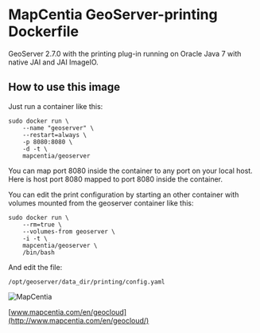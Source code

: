 # MapCentia GeoServer-printing Dockerfile

GeoServer 2.7.0 with the printing plug-in running on Oracle Java 7 with native JAI and JAI ImageIO.  

## How to use this image

Just run a container like this:

    sudo docker run \
        --name "geoserver" \
        --restart=always \
        -p 8080:8080 \
        -d -t \
        mapcentia/geoserver
    
You can map port 8080 inside the container to any port on your local host. Here is host port 8080 mapped to port 8080 inside the container.


You can edit the print configuration by starting an other container with volumes mounted from the geoserver container like this:

    sudo docker run \
        --rm=true \
        --volumes-from geoserver \
        -i -t \
        mapcentia/geoserver \
        /bin/bash
    
And edit the file:
    
    /opt/geoserver/data_dir/printing/config.yaml

![MapCentia](https://geocloud.mapcentia.com/assets/images/MapCentia_geocloud_200.png)

[www.mapcentia.com/en/geocloud](http://www.mapcentia.com/en/geocloud/)